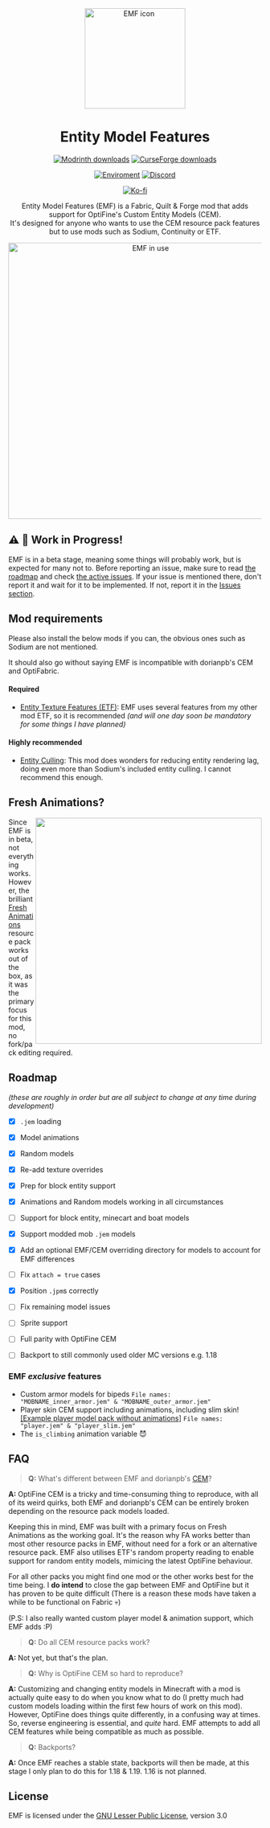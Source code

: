 <div align="center">

<img src="https://raw.githubusercontent.com/Traben-0/Entity_Model_Features/master/fabric/src/main/resources/icon.png" alt="EMF icon" width=200>

# Entity Model Features
 
[![Modrinth downloads](https://img.shields.io/modrinth/dt/entity-model-features?color=00AF5C&label=downloads&style=round&logo=modrinth)](https://modrinth.com/mod/entity-model-features)
[![CurseForge downloads](https://cf.way2muchnoise.eu/full_844662_downloads.svg)](https://curseforge.com/minecraft/mc-mods/entity-model-features)

[![Enviroment](https://img.shields.io/badge/Enviroment-Client-purple)](https://modrinth.com/mods?e=client)
[![Discord](https://img.shields.io/discord/950942125225283634?color=blue&logo=discord&label=Discord)](https://discord.com/invite/rURmwrzUcz)

[![Ko-fi](https://ko-fi.com/img/githubbutton_sm.svg)](https://ko-fi.com/traben)

Entity Model Features (EMF) is a Fabric, Quilt & Forge mod that adds support for OptiFine's Custom Entity Models (CEM).<br />It's designed for anyone who wants to use the CEM resource pack features but to use mods such as Sodium, Continuity or ETF.

<img src="https://cdn.modrinth.com/data/4I1XuqiY/images/49f5b98dfef5b073a3971750673d343e1f92efe5.png" alt="EMF in use" width=550>

</div>

## ⚠️ 🚧 Work in Progress!

EMF is in a beta stage, meaning some things will probably work, but is expected for many not to. Before reporting an issue, make sure to read [the roadmap](README.md#Roadmap) and check [the active issues](https://github.com/Traben-0/Entity_Model_Features/issues). If your issue is mentioned there, don't report it and wait for it to be implemented. If not, report it in the [Issues section](https://github.com/Traben-0/Entity_Model_Features/issues/new/choose).

## Mod requirements
Please also install the below mods if you can, the obvious ones such as Sodium are not mentioned.

It should also go without saying EMF is incompatible with dorianpb's CEM and OptiFabric.
#### Required
- [Entity Texture Features (ETF)](https://modrinth.com/mod/entitytexturefeatures): 
  EMF uses several features from my other mod ETF, so it is recommended *(and will one day soon be mandatory for some things I have planned)*

#### Highly recommended
- [Entity Culling](https://modrinth.com/mod/entityculling): This mod does wonders for reducing entity rendering lag, doing even more than Sodium's included entity culling. I cannot recommend this enough.


## Fresh Animations?

<img align="right" width="450" src="https://cdn.modrinth.com/data/4I1XuqiY/images/2f32dbeadc25e46ef6c56f0e47e5eb5d305c8ea2.png">

Since EMF is in beta, not everything works. However, the brilliant [Fresh Animations](https://www.planetminecraft.com/texture-pack/fresh-animations-v1-0/) resource pack works out of the box, as it was the primary focus for this mod, no fork/pack editing required.<br />

## Roadmap

*(these are roughly in order but are all subject to change at any time during development)*

- [X] `.jem` loading 
- [X] Model animations
- [X] Random models
- [X] Re-add texture overrides
- [X] Prep for block entity support
- [X] Animations and Random models working in all circumstances
- [ ] Support for block entity, minecart and boat models
- [X] Support modded mob `.jem` models
- [X] Add an optional EMF/CEM overriding directory for models to account for EMF differences
- [ ] Fix `attach = true` cases
- [X] Position `.jpm`s correctly
- [ ] Fix remaining model issues
- [ ] Sprite support
- [ ] Full parity with OptiFine CEM
- [ ] Backport to still commonly used older MC versions e.g. 1.18


### EMF _exclusive_ features

- Custom armor models for bipeds 
`File names: "MOBNAME_inner_armor.jem" & "MOBNAME_outer_armor.jem"`
- Player skin CEM support including animations, including slim skin! 
[[Example player model pack without animations]](Vanilla_player_models_No_animations.zip)
`File names: "player.jem" & "player_slim.jem"`
- The `is_climbing` animation variable 😈

## FAQ

> **Q:** What's different between EMF and dorianpb's [CEM](https://modrinth.com/mod/cem)?

**A:** OptiFine CEM is a tricky and time-consuming thing to reproduce, with all of its weird quirks, both EMF and dorianpb's CEM can be entirely broken depending on the resource pack models loaded.

Keeping this in mind, EMF was built with a primary focus on Fresh Animations as the working goal. It's the reason why FA works better than most other resource packs in EMF, without need for a fork or an alternative resource pack. EMF also utilises ETF's random property reading to enable support for random entity models, mimicing the latest OptiFine behaviour.

For all other packs you might find one mod or the other works best for the time being. I **do intend** to close the gap between EMF and OptiFine but it has proven to be quite difficult (There is a reason these mods have taken a while to be functional on Fabric 💀)

(P.S: I also really wanted custom player model & animation support, which EMF adds :P)

> **Q:** Do all CEM resource packs work?

**A:** Not yet, but that's the plan.

> **Q:** Why is OptiFine CEM so hard to reproduce?

**A:** Customizing and changing entity models in Minecraft with a mod is actually quite easy to do when you know what to do (I pretty much had custom models loading within the first few hours of work on this mod). However, OptiFine does things quite differently, in a confusing way at times. So, reverse engineering is essential, and _quite_ hard. EMF attempts to add all CEM features while being compatible as much as possible.

> **Q:** Backports?

**A:** Once EMF reaches a stable state, backports will then be made, at this stage I only plan to do this for 1.18 & 1.19. 1.16 is not planned.

## License

EMF is licensed under the [GNU Lesser Public License](LICENSE), version 3.0
